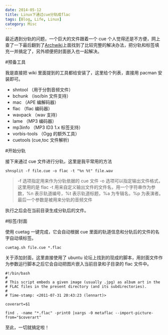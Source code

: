 ```yaml
---
date: 2014-05-12
title: Linux下通过cue分轨成flac
tags: [Blog, Life, Linux]
category: Misc
---
```


最近遇到分轨的问题，一个巨大的文件跟着一个 cue 个人觉得还是不方便，网上查了一下最后翻到了[Archwiki][archwiki-cue splitting]上面找到了比较完整的解决办法，把分轨和标签填充一并搞定了，另外顺便把封面嵌入也一起解决。

#预备工具

我是直接把 wiki 里面提到的工具都给安装了，这里给个列表，直接用 pacman 安装即可。

-   shntool （用于分割音频文件）
-   bchunk （iso/bin 文件支持）
-   mac （APE 编解码器）
-   flac （flac 编码器）
-   wavpack （wav 支持）
-   lame （MP3 编码器）
-   mp3info （MP3 ID3 1.x 标签支持）
-   vorbis-tools （Ogg 的额外工具）
-   cuetools (cue,toc 文件解析)

#开始分轨

接下来通过 cue 文件进行分轨，这里是我平常用的方法

    shnsplit -f file.cue -o flac -t "%n %t" file.wav

> -f 选项指定用来作为分轨依据的 cue 文件
> -o 选项可以指定输出文件格式，这里用的是 flac
> -t 用来自定义输出文件的文件名，用一个字符串作为参数，%n 表示轨道编号，%t 表示轨道标题，%a 为专辑名，%p 为表演者。
> 最后一个参数是被用来分轨的音频文件

执行之后会在当前目录生成分轨后的文件。

#标签/封面

使用 cuetag 一键完成，它会自动根据 cue 里面的轨道信息和分轨后的文件的名字自动填标签。

    cuetag.sh file.cue *.flac

关于添加封面，这里直接使用了 ubuntu 论坛上找到的现成的脚本，用封面文件作为参数运行脚本之后它会自动把图片嵌入当前目录和子目录的 flac 文件中。

    #!/bin/bash
    #
    # This script embeds a given image (usually .jpg) as album art in the
    # FLAC files in the present directory (and its subdirectories).
    #
    # Time-stamp: <2011-07-31 20:43:23 (lennart)>

    coverart=$1

    find . -name "*.flac" -print0 |xargs -0 metaflac --import-picture-from="$coverart"

至此，一切就搞定啦！

[archwiki-cue splitting]: https://wiki.archlinux.org/index.php/APE+CUE_Splitting
